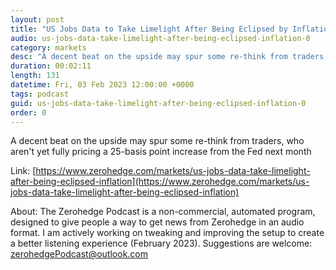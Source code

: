```yaml
---
layout: post
title: "US Jobs Data to Take Limelight After Being Eclipsed by Inflation"
audio: us-jobs-data-take-limelight-after-being-eclipsed-inflation-0
category: markets
desc: "A decent beat on the upside may spur some re-think from traders, who aren't yet fully pricing a 25-basis point increase from the Fed next month"
duration: 00:02:11
length: 131
datetime: Fri, 03 Feb 2023 12:00:00 +0000
tags: podcast
guid: us-jobs-data-take-limelight-after-being-eclipsed-inflation-0
order: 0
---
```

A decent beat on the upside may spur some re-think from traders, who aren't yet fully pricing a 25-basis point increase from the Fed next month

Link: [https://www.zerohedge.com/markets/us-jobs-data-take-limelight-after-being-eclipsed-inflation](https://www.zerohedge.com/markets/us-jobs-data-take-limelight-after-being-eclipsed-inflation)

About: The Zerohedge Podcast is a non-commercial, automated program, designed to give people a way to get news from Zerohedge in an audio format.  I am actively working on tweaking and improving the setup to create a better listening experience (February 2023).  Suggestions are welcome: [zerohedgePodcast@outlook.com](mailto:zerohedgePodcast@outlook.com)